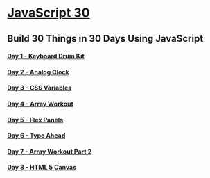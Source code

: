 # [JavaScript 30](https://www.seanewilkinson.com/javascript30)

## Build 30 Things in 30 Days Using JavaScript

#### [Day 1 - Keyboard Drum Kit](https://www.seanewilkinson.com/javascript30/drumkit)

#### [Day 2 - Analog Clock](https://www.seanewilkinson.com/javascript30/clock)

#### [Day 3 - CSS Variables](https://www.seanewilkinson.com/javascript30/css-variables)

#### [Day 4 - Array Workout](https://www.seanewilkinson.com/javascript30/array-workout)

#### [Day 5 - Flex Panels](https://www.seanewilkinson.com/javascript30/flex-panels)

#### [Day 6 - Type Ahead](https://www.seanewilkinson.com/javascript30/type-ahead)

#### [Day 7 - Array Workout Part 2](https://www.seanewilkinson.com/javascript30/array-workout-pt2)

#### [Day 8 - HTML 5 Canvas](https://www.seanewilkinson.com/javascript30/html5-canvas)